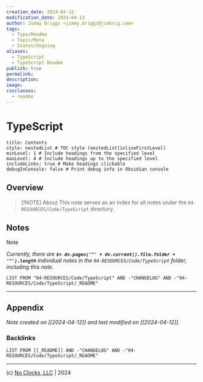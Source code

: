 ```yaml
---
creation_date: 2024-04-12
modification_date: 2024-04-12
author: Jimmy Briggs <jimmy.briggs@jimbrig.com>
tags:
  - Type/Readme
  - Topic/Meta
  - Status/Ongoing
aliases:
  - TypeScript
  - TypeScript Readme
publish: true
permalink:
description:
image:
cssclasses:
  - readme
---
```



# TypeScript

```table-of-contents
title: Contents 
style: nestedList # TOC style (nestedList|inlineFirstLevel)
minLevel: 1 # Include headings from the specified level
maxLevel: 4 # Include headings up to the specified level
includeLinks: true # Make headings clickable
debugInConsole: false # Print debug info in Obsidian console
```

## Overview

> [!NOTE] About
> This note serves as an index for all notes under the `04-RESOURCES/Code/TypeScript` directory.

## Notes

> [!NOTE]
> *Currently, there are **`$= dv.pages('"' + dv.current().file.folder + '"').length`**  individual notes in the `04-RESOURCES/Code/TypeScript` folder, including this note.*

```dataview
LIST FROM "04-RESOURCES/Code/TypeScript" AND -"CHANGELOG" AND -"04-RESOURCES/Code/TypeScript/_README"
```

***

## Appendix

*Note created on [[2024-04-12]] and last modified on [[2024-04-12]].*

### Backlinks

```dataview
LIST FROM [[_README]] AND -"CHANGELOG" AND -"04-RESOURCES/Code/TypeScript/_README"
```

***

(c) [No Clocks, LLC](https://github.com/noclocks) | 2024